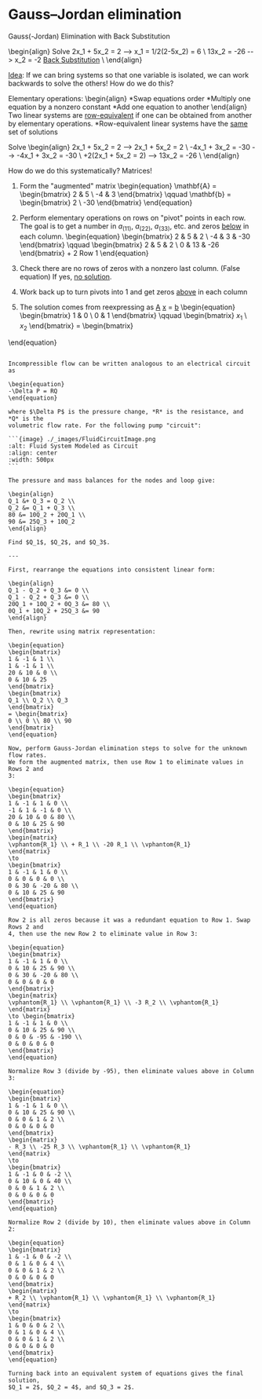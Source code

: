 # Gauss–Jordan elimination

Gauss(-Jordan) Elimination with Back Substitution

\begin{align}
Solve 2x_1 + 5x_2 = 2 --> x_1 = 1/2(2-5x_2) = 6 \\
13x_2 = -26 --> x_2 = -2   <ins>Back Substitution</ins> \\
\end{align}

<ins>Idea</ins>: If we can bring systems so that one variable is isolated, we 
can work backwards to solve the others! How do we do this?

Elementary operations: \begin{align} 
*Swap equations order
*Multiply one equation by a nonzero constant
*Add one equation to another
\end{align}
Two linear systems are <ins>row-equivalent</ins> if one can be obtained from 
another by elementary operations.
 *Row-equivalent linear systems have the <ins>same</ins> set of solutions

Solve 
\begin{align}
2x_1 + 5x_2 = 2 --> 2x_1 + 5x_2 = 2 \\
-4x_1 + 3x_2 = -30 --> -4x_1 + 3x_2 = -30 \\
+2(2x_1 + 5x_2 = 2) --> 13x_2 = -26 \\
\end{align}

How do we do this systematically? Matrices!
1. Form the "augmented" matrix 
\begin{equation}
\mathbf{A} = \begin{bmatrix} 2 & 5 \\ -4 & 3 \end{bmatrix} \qquad
\mathbf{b} = \begin{bmatrix} 2 \\ -30 \end{bmatrix}
\end{equation}
2. Perform elementary operations on rows on "pivot" points in each row.
The goal is to get a number in $a_(11)$, $a_(22)$, $a_(33)$, etc. and zeros <ins>below</ins>
in each column.
\begin{equation}
\begin{bmatrix} 2 & 5 & 2 \\ -4 & 3 & -30 \end{bmatrix} \qquad
\begin{bmatrix} 2 & 5 & 2 \\ 0 & 13 & -26 \end{bmatrix} + 2 Row 1
\end{equation}

3. Check there are no rows of zeros with a nonzero last column. (False equation)
If yes, <ins>no solution</ins>.

4. Work back up to turn pivots into 1 and get zeros <ins>above</ins> in each
column


5. The solution comes from reexpressing as <ins>A</ins> <ins>x</ins> = <ins>b</ins>
\begin{equation}
\begin{bmatrix} 1 & 0 \\ 0 & 1 \end{bmatrix} \qquad
 \begin{bmatrix} $x_1$ \\ $x_2$ \end{bmatrix}
= \begin{bmatrix}

\end{equation}

````{example} Pump circuit

Incompressible flow can be written analogous to an electrical circuit as

\begin{equation}
-\Delta P = RQ
\end{equation}

where $\Delta P$ is the pressure change, *R* is the resistance, and *Q* is the
volumetric flow rate. For the following pump "circuit":

```{image} ./_images/FluidCircuitImage.png
:alt: Fluid System Modeled as Circuit
:align: center
:width: 500px
```

The pressure and mass balances for the nodes and loop give:

\begin{align}
Q_1 &+ Q_3 = Q_2 \\
Q_2 &= Q_1 + Q_3 \\
80 &= 10Q_2 + 20Q_1 \\
90 &= 25Q_3 + 10Q_2
\end{align}

Find $Q_1$, $Q_2$, and $Q_3$.

---

First, rearrange the equations into consistent linear form:

\begin{align}
Q_1 - Q_2 + Q_3 &= 0 \\
Q_1 - Q_2 + Q_3 &= 0 \\
20Q_1 + 10Q_2 + 0Q_3 &= 80 \\
0Q_1 + 10Q_2 + 25Q_3 &= 90
\end{align}

Then, rewrite using matrix representation:

\begin{equation}
\begin{bmatrix}
1 & -1 & 1 \\
1 & -1 & 1 \\
20 & 10 & 0 \\
0 & 10 & 25
\end{bmatrix}
\begin{bmatrix}
Q_1 \\ Q_2 \\ Q_3
\end{bmatrix}
= \begin{bmatrix}
0 \\ 0 \\ 80 \\ 90
\end{bmatrix}
\end{equation}

Now, perform Gauss-Jordan elimination steps to solve for the unknown flow rates.
We form the augmented matrix, then use Row 1 to eliminate values in Rows 2 and
3:

\begin{equation}
\begin{bmatrix}
1 & -1 & 1 & 0 \\
-1 & 1 & -1 & 0 \\
20 & 10 & 0 & 80 \\
0 & 10 & 25 & 90
\end{bmatrix}
\begin{matrix}
\vphantom{R_1} \\ + R_1 \\ -20 R_1 \\ \vphantom{R_1}
\end{matrix}
\to
\begin{bmatrix}
1 & -1 & 1 & 0 \\
0 & 0 & 0 & 0 \\
0 & 30 & -20 & 80 \\
0 & 10 & 25 & 90
\end{bmatrix}
\end{equation}

Row 2 is all zeros because it was a redundant equation to Row 1. Swap Rows 2 and
4, then use the new Row 2 to eliminate value in Row 3:

\begin{equation}
\begin{bmatrix}
1 & -1 & 1 & 0 \\
0 & 10 & 25 & 90 \\
0 & 30 & -20 & 80 \\
0 & 0 & 0 & 0
\end{bmatrix}
\begin{matrix}
\vphantom{R_1} \\ \vphantom{R_1} \\ -3 R_2 \\ \vphantom{R_1}
\end{matrix}
\to \begin{bmatrix}
1 & -1 & 1 & 0 \\
0 & 10 & 25 & 90 \\
0 & 0 & -95 & -190 \\
0 & 0 & 0 & 0
\end{bmatrix}
\end{equation}

Normalize Row 3 (divide by -95), then eliminate values above in Column 3:

\begin{equation}
\begin{bmatrix}
1 & -1 & 1 & 0 \\
0 & 10 & 25 & 90 \\
0 & 0 & 1 & 2 \\
0 & 0 & 0 & 0
\end{bmatrix}
\begin{matrix}
- R_3 \\ -25 R_3 \\ \vphantom{R_1} \\ \vphantom{R_1}
\end{matrix}
\to
\begin{bmatrix}
1 & -1 & 0 & -2 \\
0 & 10 & 0 & 40 \\
0 & 0 & 1 & 2 \\
0 & 0 & 0 & 0
\end{bmatrix}
\end{equation}

Normalize Row 2 (divide by 10), then eliminate values above in Column 2:

\begin{equation}
\begin{bmatrix}
1 & -1 & 0 & -2 \\
0 & 1 & 0 & 4 \\
0 & 0 & 1 & 2 \\
0 & 0 & 0 & 0
\end{bmatrix}
\begin{matrix}
+ R_2 \\ \vphantom{R_1} \\ \vphantom{R_1} \\ \vphantom{R_1}
\end{matrix}
\to
\begin{bmatrix}
1 & 0 & 0 & 2 \\
0 & 1 & 0 & 4 \\
0 & 0 & 1 & 2 \\
0 & 0 & 0 & 0
\end{bmatrix}
\end{equation}

Turning back into an equivalent system of equations gives the final solution,
$Q_1 = 2$, $Q_2 = 4$, and $Q_3 = 2$.
````
